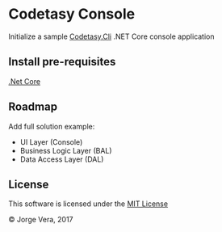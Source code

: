 # Codetasy Console
Initialize a sample [Codetasy.Cli](https://github.com/codetasy/cli) .NET Core console application

## Install pre-requisites
[.Net Core](https://www.microsoft.com/net/core) 

## Roadmap
Add full solution example:
- UI Layer (Console)
- Business Logic Layer (BAL)
- Data Access Layer (DAL)


## License
This software is licensed under the [MIT License](/LICENSE)

© Jorge Vera, 2017
